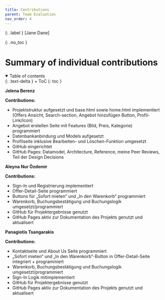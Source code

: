 ```yaml
---
title: Contributions
parent: Team Evaluation
nav_order: 4
---
```


{: .label }
[Jane Dane]

{: .no_toc }
# Summary of individual contributions

<details open markdown="block">
{: .text-delta }
<summary>Table of contents</summary>
+ ToC
{: toc }
</details>

**Jelena Berenz**

**Contributions:**
- Projektstruktur aufgesetzt und base.html sowie home.html implementiert (Offers Ansicht, Search-section, Angebot hinzufügen Button, Profil-Link/Icon)
- Angebot erstellen Seite mit Features (Bild, Preis, Kategorie) programmiert
- Datenbankanbindung und Models aufgesetzt
- Profilseite inklusive Bearbeiten- und Löschen-Funktion umgesetzt
- GitHub eingerichtet
- GitHub Pages: Datamodel, Architecture, Reference, meine Peer Reviews, Teil der Design Decisions

**Aleyna Nur Özdemir**

**Contributions:**
- Sign-In und Registrierung implementiert
- Offer-Detail-Seite programmiert 
- Buttons für „Sofort mieten“ und „In den Warenkorb“ programmiert
- Warenkorb, Buchungsbestätigung und Buchungslogik umgesetzt/programmiert
- GitHub für Projektergebnisse genutzt  
- GitHub Pages aktiv zur Dokumentation des Projekts genutzt und aktualisert

**Panagiotis Tsangarakis**

**Contributions:**
- Kontaktseite und About Us Seite programmiert
- „Sofort mieten“ und „In den Warenkorb“-Button in Offer-Detail-Seite integriert + programmiert 
- Warenkorb, Buchungsbestätigung und Buchungslogik umgesetzt/programmiert
- Sign-In Logik mitimplementiert
- GitHub für Projektergebnisse genutzt  
- GitHub Pages aktiv zur Dokumentation des Projekts genutzt und aktualisert
